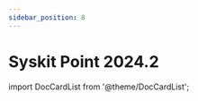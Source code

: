 ```yaml
---
sidebar_position: 8
---
```


# Syskit Point 2024.2

import DocCardList from '@theme/DocCardList';

<DocCardList />